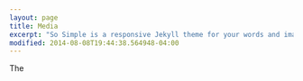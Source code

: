 ```yaml
---
layout: page
title: Media
excerpt: "So Simple is a responsive Jekyll theme for your words and images."
modified: 2014-08-08T19:44:38.564948-04:00
---
```


The